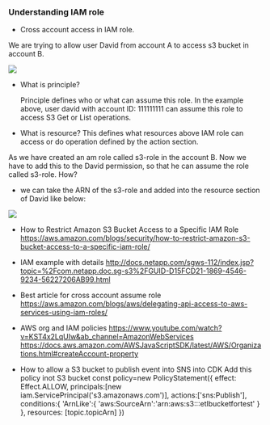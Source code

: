 ### Understanding IAM role

* Cross account access in IAM role.

We are trying to allow user David from account A to access s3 bucket in account B.

 ![](https://github.com/nanofaroque/nerd-read/blob/master/aws_solution_architect_prep/notes/iam/s3-role.png)

 * What is principle?
 
     Principle defines who or what can assume this role. In the example above,
 user david with account ID: 111111111 can assume this role to access S3 Get or List operations.

 * What is resource?
   This defines what resources above IAM role can access or do operation defined by the action section.  

As we have created an am role called s3-role in the account B. Now we have to add this to the David permission, so that he can assume the role called s3-role. How?
- we can take the ARN of the s3-role and added into the resource section of David like below:

![](https://github.com/nanofaroque/nerd-read/blob/master/aws_solution_architect_prep/notes/iam/david.png)

* How to Restrict Amazon S3 Bucket Access to a Specific IAM Role
https://aws.amazon.com/blogs/security/how-to-restrict-amazon-s3-bucket-access-to-a-specific-iam-role/

* IAM example with details 
http://docs.netapp.com/sgws-112/index.jsp?topic=%2Fcom.netapp.doc.sg-s3%2FGUID-D15FCD21-1869-4546-9234-56227206AB99.html

* Best article for cross account assume role
https://aws.amazon.com/blogs/aws/delegating-api-access-to-aws-services-using-iam-roles/

* AWS org and IAM policies
https://www.youtube.com/watch?v=KST4x2LqUIw&ab_channel=AmazonWebServices
https://docs.aws.amazon.com/AWSJavaScriptSDK/latest/AWS/Organizations.html#createAccount-property

* How to allow a S3 bucket to publish event into SNS into CDK
Add this policy inot S3 bucket
const policy=new PolicyStatement({
            effect: Effect.ALLOW,
            principals:[new iam.ServicePrincipal('s3.amazonaws.com')],
            actions:['sns:Publish'],
            conditions:{
                'ArnLike':{
                    'aws:SourceArn':'arn:aws:s3:::etlbucketfortest'
                }
            },
            resources: [topic.topicArn]
        })

